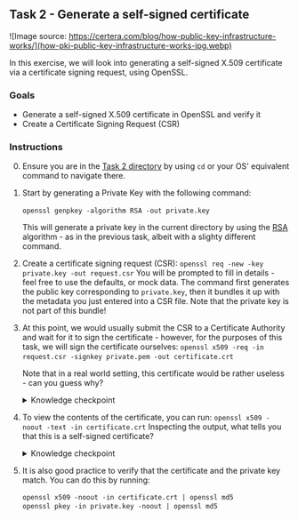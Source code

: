 ## Task 2 - Generate a self-signed certificate
![Image source: https://certera.com/blog/how-public-key-infrastructure-works/](how-pki-public-key-infrastructure-works-jpg.webp)

In this exercise, we will look into generating a self-signed X.509 certificate via a certificate signing request, using OpenSSL.

### Goals
- Generate a self-signed X.509 certificate in OpenSSL and verify it
- Create a Certificate Signing Request (CSR)


### Instructions
0. Ensure you are in the [Task 2 directory](.) by using `cd` or your OS' equivalent command to navigate there. 
1. Start by generating a Private Key with the following command:

    ```openssl genpkey -algorithm RSA -out private.key```

    This will generate a private key in the current directory by using the [RSA](https://en.wikipedia.org/wiki/RSA_(cryptosystem)) algorithm - as in the previous task, albeit with a slighty different command. 

2. Create a certificate signing request (CSR): ```openssl req -new -key private.key -out request.csr```
   You will be prompted to fill in details - feel free to use the defaults, or mock data. 
   The command first generates the public key corresponding to `private.key`, then it bundles it up with the metadata you just entered into a CSR file. Note that the private key is not part of this bundle!

3. At this point, we would usually submit the CSR to a Certificate Authority and wait for it to sign the certificate - however, for the purposes of this task, we will sign the certificate ourselves:
```openssl x509 -req -in request.csr -signkey private.pem -out certificate.crt``` 

    Note that in a real world setting, this certificate would be rather useless - can you guess why? 
    <details> 
    <summary>Knowledge checkpoint</summary>
    Simply because no one would be able to verify the Certificate Authority, as we just created it locally. Most applications would complain with an error along the lines of CERTIFICATION AUTHORITY INVALID. 
    Most browsers and operating systems have a list of valid Certificate Authorities, and to trust a certificate as valid, it needs to be traced to one of these authorities. 
    </details>


4. To view the contents of the certificate, you can run: ```openssl x509 -noout -text -in certificate.crt```
    Inspecting the output, what tells you that this is a self-signed certificate?
    <details> 
    <summary>Knowledge checkpoint</summary>
    The Issuer is the same as the Subject.
    </details>

5. It is also good practice to verify that the certificate and the private key match. You can do this by running:
    ```
    openssl x509 -noout -in certificate.crt | openssl md5
    openssl pkey -in private.key -noout | openssl md5
    ```

